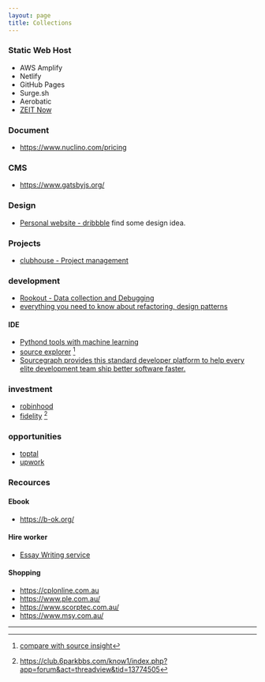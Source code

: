 ```yaml
---
layout: page
title: Collections
---
```


### Static Web Host

* AWS Amplify
* Netlify
* GitHub Pages
* Surge.sh
* Aerobatic
* [ZEIT Now](https://zeit.co/pricing/v1)


### Document

* https://www.nuclino.com/pricing



### CMS

* https://www.gatsbyjs.org/


### Design

* [Personal website - dribbble](https://dribbble.com/search/personal%20website) find some design idea.

### Projects

* [clubhouse - Project management](https://clubhouse.io/product)

### development

* [Rookout - Data collection and Debugging](https://www.rookout.com/solution/)
* [everything you need to know about refactoring, design patterns](https://refactoring.guru)

#### IDE

* [Pythond tools with machine learning](https://kite.com/)
* [source explorer](http://sourcetrail.com/) [^source_insight]
* [Sourcegraph provides this standard developer platform to help every elite development team ship better software faster.](https://about.sourcegraph.com/)

[^source_insight]: [compare with source insight](https://www.v2ex.com/t/528588)

### investment

* [robinhood](https://robinhood.com/au/)
* [fidelity](https://www.fidelity.com/) [^6park]

[^6park]: https://club.6parkbbs.com/know1/index.php?app=forum&act=threadview&tid=13774505

### opportunities

* [toptal](https://www.toptal.com)
* [upwork](https://www.upwork.com/)


### Recources

#### Ebook

* https://b-ok.org/

#### Hire worker

* [Essay Writing service](https://cheapwritingservice.com/)


#### Shopping

 * https://cplonline.com.au
 * https://www.ple.com.au/
 * https://www.scorptec.com.au/
 * https://www.msy.com.au/ 


---